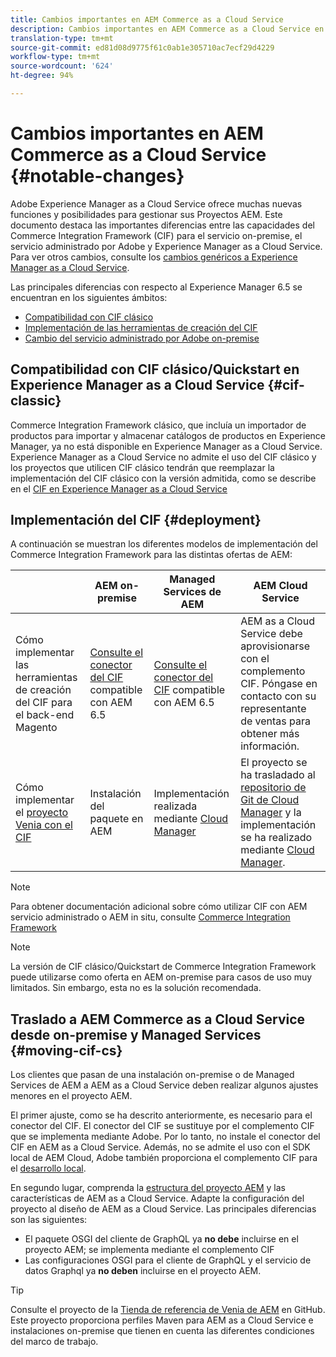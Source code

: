 ```yaml
---
title: Cambios importantes en AEM Commerce as a Cloud Service
description: Cambios importantes en AEM Commerce as a Cloud Service en comparación con Adobe Experience Manager 6.5.
translation-type: tm+mt
source-git-commit: ed81d08d9775f61c0ab1e305710ac7ecf29d4229
workflow-type: tm+mt
source-wordcount: '624'
ht-degree: 94%

---
```



# Cambios importantes en AEM Commerce as a Cloud Service {#notable-changes}

Adobe Experience Manager as a Cloud Service ofrece muchas nuevas funciones y posibilidades para gestionar sus Proyectos AEM. Este documento destaca las importantes diferencias entre las capacidades del Commerce Integration Framework (CIF) para el servicio on-premise, el servicio administrado por Adobe y Experience Manager as a Cloud Service. Para ver otros cambios, consulte los [cambios genéricos a Experience Manager as a Cloud Service](/help/release-notes/aem-cloud-changes.md).

Las principales diferencias con respecto al Experience Manager 6.5 se encuentran en los siguientes ámbitos:
* [Compatibilidad con CIF clásico](#cif-classic)
* [Implementación de las herramientas de creación del CIF](#cif-tools)
* [Cambio del servicio administrado por Adobe on-premise](#moving-cif-cs)

## Compatibilidad con CIF clásico/Quickstart en Experience Manager as a Cloud Service {#cif-classic}

Commerce Integration Framework clásico, que incluía un importador de productos para importar y almacenar catálogos de productos en Experience Manager, ya no está disponible en Experience Manager as a Cloud Service. Experience Manager as a Cloud Service no admite el uso del CIF clásico y los proyectos que utilicen CIF clásico tendrán que reemplazar la implementación del CIF clásico con la versión admitida, como se describe en el [CIF en Experience Manager as a Cloud Service](https://docs.adobe.com/content/help/en/experience-manager-cloud-service/commerce/architecture/magento.html#overview)

## Implementación del CIF {#deployment}

A continuación se muestran los diferentes modelos de implementación del Commerce Integration Framework para las distintas ofertas de AEM:

|  | AEM on-premise | Managed Services de AEM | AEM Cloud Service |
|-------------     |-----------|-----------|-----------|
| Cómo implementar las herramientas de creación del CIF para el back-end Magento | [Consulte el conector del CIF](https://github.com/adobe/commerce-cif-connector/blob/master/README.md) compatible con AEM 6.5 | [Consulte el conector del CIF](https://github.com/adobe/commerce-cif-connector/blob/master/README.md) compatible con AEM 6.5 | AEM as a Cloud Service debe aprovisionarse con el complemento CIF. Póngase en contacto con su representante de ventas para obtener más información. |
| Cómo implementar el [proyecto Venia con el CIF](https://github.com/adobe/aem-cif-guides-venia) | Instalación del paquete en AEM | Implementación realizada mediante [Cloud Manager](https://docs.adobe.com/content/help/es-ES/experience-manager-cloud-manager/using/introduction-to-cloud-manager.html) | El proyecto se ha trasladado al [repositorio de Git de Cloud Manager](https://docs.adobe.com/content/help/es-ES/experience-manager-cloud-service/implementing/managing-code/integrating-with-git.html) y la implementación se ha realizado mediante [Cloud Manager](https://docs.adobe.com/content/help/es-ES/experience-manager-cloud-service/implementing/deploying/overview.html). |

>[!NOTE]
>
>Para obtener documentación adicional sobre cómo utilizar CIF con AEM servicio administrado o AEM in situ, consulte [Commerce Integration Framework](https://www.adobe.io/apis/experiencecloud/commerce-integration-framework/getting-started.html)

>[!Note]
>
>La versión de CIF clásico/Quickstart de Commerce Integration Framework puede utilizarse como oferta en AEM on-premise para casos de uso muy limitados. Sin embargo, esta no es la solución recomendada.

## Traslado a AEM Commerce as a Cloud Service desde on-premise y Managed Services {#moving-cif-cs}

Los clientes que pasan de una instalación on-premise o de Managed Services de AEM a AEM as a Cloud Service deben realizar algunos ajustes menores en el proyecto AEM.

El primer ajuste, como se ha descrito anteriormente, es necesario para el conector del CIF. El conector del CIF se sustituye por el complemento CIF que se implementa mediante Adobe. Por lo tanto, no instale el conector del CIF en AEM as a Cloud Service. Además, no se admite el uso con el SDK local de AEM Cloud, Adobe también proporciona el complemento CIF para el [desarrollo local](develop.md).

En segundo lugar, comprenda la [estructura del proyecto AEM](https://docs.adobe.com/content/help/es-ES/experience-manager-cloud-service/implementing/developing/aem-project-content-package-structure.html) y las características de AEM as a Cloud Service. Adapte la configuración del proyecto al diseño de AEM as a Cloud Service.
Las principales diferencias son las siguientes:

* El paquete OSGI del cliente de GraphQL ya **no debe** incluirse en el proyecto AEM; se implementa mediante el complemento CIF
* Las configuraciones OSGI para el cliente de GraphQL y el servicio de datos Graphql ya **no deben** incluirse en el proyecto AEM.

>[!TIP]
>
>Consulte el proyecto de la [Tienda de referencia de Venia de AEM](https://github.com/adobe/aem-cif-guides-venia) en GitHub. Este proyecto proporciona perfiles Maven para AEM as a Cloud Service e instalaciones on-premise que tienen en cuenta las diferentes condiciones del marco de trabajo.
